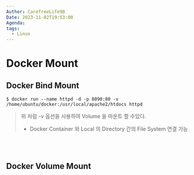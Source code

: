 ```yaml
---
Author: CarefreeLife98
Date: 2023-11-02T19:53:00
Agenda: 
tags:
  - Linux
---
```

# Docker Mount
## Docker Bind Mount
```
$ docker run --name httpd -d -p 8090:80 -v /home/ubuntu/docker:/usr/local/apache2/htdocs httpd
```
> 위 처럼 -v 옵션을 사용하여 Volume 을 마운트 할 수있다.
> - Docker Container 와 Local 의 Directory 간의 File System 연결 가능

<br><br>
## Docker Volume Mount